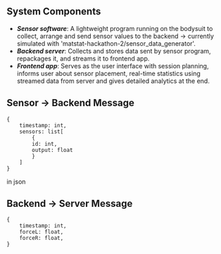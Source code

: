 

## System Components 

- ***Sensor software***: A lightweight program running on the bodysuit to collect, arrange and send sensor values to the backend -> currently simulated with 'matstat-hackathon-2/sensor_data_generator'.
- ***Backend server***: Collects and stores data sent by sensor program, repackages it, and streams it to frontend app.
- ***Frontend app***: Serves as the user interface with session planning, informs user about sensor placement, real-time statistics using streamed data from server and gives detailed analytics at the end.

## Sensor -> Backend Message

```
{
    timestamp: int,
    sensors: list[
        {
        id: int,
        output: float
        }
    ]
}
```

in json


## Backend -> Server Message

```
{
    timestamp: int,
    forceL: float,
    forceR: float,
}
